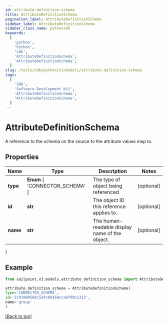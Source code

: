 ```yaml
---
id: attribute-definition-schema
title: AttributeDefinitionSchema
pagination_label: AttributeDefinitionSchema
sidebar_label: AttributeDefinitionSchema
sidebar_class_name: pythonsdk
keywords:
  [
    'python',
    'Python',
    'sdk',
    'AttributeDefinitionSchema',
    'AttributeDefinitionSchema',
  ]
slug: /tools/sdk/python/v3/models/attribute-definition-schema
tags:
  [
    'SDK',
    'Software Development Kit',
    'AttributeDefinitionSchema',
    'AttributeDefinitionSchema',
  ]
---
```


# AttributeDefinitionSchema

A reference to the schema on the source to the attribute values map to.

## Properties

| Name | Type | Description | Notes |
| --- | --- | --- | --- |
| **type** | **Enum** [ 'CONNECTOR_SCHEMA' ] | The type of object being referenced | [optional] |
| **id** | **str** | The object ID this reference applies to. | [optional] |
| **name** | **str** | The human-readable display name of the object. | [optional] |

}

## Example

```python
from sailpoint.v3.models.attribute_definition_schema import AttributeDefinitionSchema

attribute_definition_schema = AttributeDefinitionSchema(
type='CONNECTOR_SCHEMA',
id='2c91808568c529c60168cca6f90c1313',
name='group'
)

```

[[Back to top]](#)
